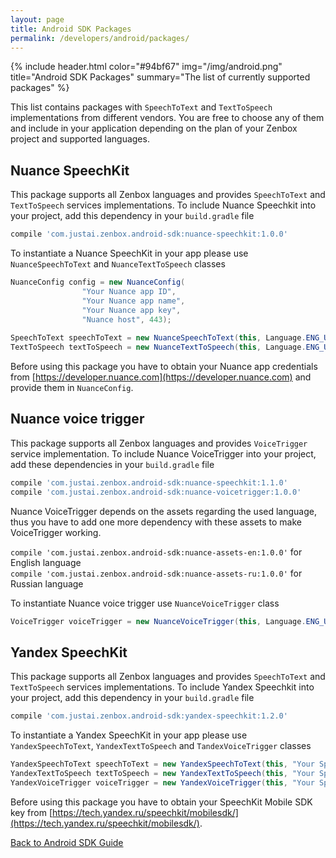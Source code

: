 ```yaml
---
layout: page
title: Android SDK Packages
permalink: /developers/android/packages/
---
```


{% include header.html color="#94bf67" img="/img/android.png" title="Android SDK Packages" summary="The list of currently supported packages" %}

This list contains packages with `SpeechToText` and `TextToSpeech` implementations from different vendors.
You are free to choose any of them and include in your application depending on the plan of your Zenbox project and supported languages.

## Nuance SpeechKit
This package supports all Zenbox languages and provides `SpeechToText` and `TextToSpeech` services implementations.
To include Nuance Speechkit into your project, add this dependency in your `build.gradle` file

```groovy
compile 'com.justai.zenbox.android-sdk:nuance-speechkit:1.0.0'
```

To instantiate a Nuance SpeechKit in your app please use `NuanceSpeechToText` and `NuanceTextToSpeech` classes

```java
NuanceConfig config = new NuanceConfig(
                "Your Nuance app ID",
                "Your Nuance app name",
                "Your Nuance app key",
                "Nuance host", 443);
                
SpeechToText speechToText = new NuanceSpeechToText(this, Language.ENG_USA, config);
TextToSpeech textToSpeech = new NuanceTextToSpeech(this, Language.ENG_USA, config);
```

Before using this package you have to obtain your Nuance app credentials from [https://developer.nuance.com](https://developer.nuance.com) 
and provide them in `NuanceConfig`.

## Nuance voice trigger
This package supports all Zenbox languages and provides `VoiceTrigger` service implementation.
To include Nuance VoiceTrigger into your project, add these dependencies in your `build.gradle` file

```groovy
compile 'com.justai.zenbox.android-sdk:nuance-speechkit:1.1.0'
compile 'com.justai.zenbox.android-sdk:nuance-voicetrigger:1.0.0'
```

Nuance VoiceTrigger depends on the assets regarding the used language, thus you have to add one more dependency with these assets 
to make VoiceTrigger working.

`compile 'com.justai.zenbox.android-sdk:nuance-assets-en:1.0.0'` for English language  
`compile 'com.justai.zenbox.android-sdk:nuance-assets-ru:1.0.0'` for Russian language

To instantiate Nuance voice trigger use `NuanceVoiceTrigger` class

```java
VoiceTrigger voiceTrigger = new NuanceVoiceTrigger(this, Language.ENG_USA, Collections.singletonList("your trigger phrase"), NuanceVoiceTrigger.DEFAULT_THRESHOLD);
```

## Yandex SpeechKit
This package supports all Zenbox languages and provides `SpeechToText` and `TextToSpeech` services implementations.
To include Yandex Speechkit into your project, add this dependency in your `build.gradle` file

```groovy
compile 'com.justai.zenbox.android-sdk:yandex-speechkit:1.2.0'
```

To instantiate a Yandex SpeechKit in your app please use `YandexSpeechToText`, `YandexTextToSpeech` and `TandexVoiceTrigger` classes

```java
YandexSpeechToText speechToText = new YandexSpeechToText(this, "Your SpeechKit Mobile SDK key", YandexSpeechToText.LANG_EN);
YandexTextToSpeech textToSpeech = new YandexTextToSpeech(this, "Your SpeechKit Mobile SDK key", YandexTextToSpeech.LANG_EN, YandexTextToSpeech.VOICE_FEMALE_ALYSS);
YandexVoiceTrigger voiceTrigger = new YandexVoiceTrigger(this, "Your SpeechKit Mobile SDK key", "Your phrase spotter model data path");
```

Before using this package you have to obtain your SpeechKit Mobile SDK key from [https://tech.yandex.ru/speechkit/mobilesdk/](https://tech.yandex.ru/speechkit/mobilesdk/).

<div class="text-center padding-top-2x">
<a href="/developers/android/" class="btn btn-outlined btn-default">Back to Android SDK Guide</a>
</div>
